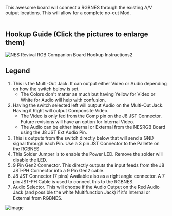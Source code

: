This awesome board will connect a RGBNES through the existing A/V output locations.  This will allow for a complete no-cut Mod. <Br> <Br>

## Hookup Guide (Click the pictures to enlarge them) <Br>
![NES Revival RGB Companion Board Hookup Instructions2](https://user-images.githubusercontent.com/70423454/229592591-0cb722cb-152b-4a73-966c-f64f3ad094d8.jpg)

## Legend   <Br>

1. This is the Multi-Out Jack.  It can output either Video or Audio depending on how the switch below is set. <Br>
    - The Colors don't matter as much but having Yellow for Video or White for Audio will help with confusion. <Br>
2. Having the switch selected left will output Audio on the Multi-Out Jack.  Having it Right will output Componsite Video. <Br>
    -  The Video is only fed from the Comp pin on the J8 JST Connector.  Future revisions will have an option for Internal Video. <Br>
    -  The Audio can be either Internal or External from the NESRGB Board using the J8 JST Ext Audio Pin. <Br>
3. This is outputs from the switch directly below that will send a GND signal through each Pin.  Use a 3 pin JST Connector to the Pallette on the RGBNES <Br>
4. This Solder Jumper is to enable the Power LED.  Remove the solder will disable the LED. <Br>
5. 9 Pin Gen2 Connector.  This directly outputs the input feeds from the J8 JST-PH Connector into a 9 Pin Gen2 cable. <Br>
6. J8 JST Connector (7 pins)  Available also as a right angle connector.  A 7 pin JST-PH Cable is used to connect this to the RGBNES. <Br>
7. Audio Selector.  This will choose if the Audio Output on the Red Audio Jack (and possible the white Multifunction Jack) if it's Internal or External from RGBNES. <Br>

![image](https://user-images.githubusercontent.com/70423454/224856717-d65e3400-75ba-40ff-89c2-01595c33869c.png)
